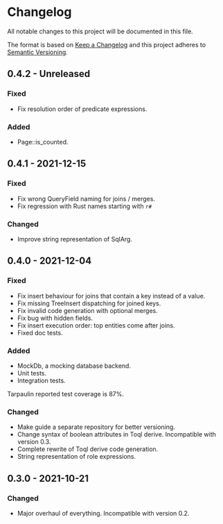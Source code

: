 # Changelog

All notable changes to this project will be documented in this file.

The format is based on [Keep a Changelog](http://keepachangelog.com/)
and this project adheres to [Semantic Versioning](http://semver.org/).

## 0.4.2 - Unreleased

### Fixed
- Fix resolution order of predicate expressions.

### Added
- Page::is_counted.

## 0.4.1 - 2021-12-15

### Fixed
- Fix wrong QueryField naming for joins / merges.
- Fix regression with Rust names starting with `r#`

### Changed
- Improve string representation of SqlArg.

## 0.4.0 - 2021-12-04

### Fixed
- Fix insert behaviour for joins that contain a key instead of a value.
- Fix missing TreeInsert dispatching for joined keys.
- Fix invalid code generation with optional merges.
- Fix bug with hidden fields.
- Fix insert execution order: top entities come after joins.
- Fixed doc tests.

### Added
- MockDb, a mocking database backend.
- Unit tests.
- Integration tests.

Tarpaulin reported test coverage is 87%.

### Changed
- Make guide a separate repository for better versioning.
- Change syntax of boolean attributes in Toql derive. Incompatible with version 0.3.
- Complete rewrite of Toql derive code generation.
- String representation of role expressions.

## 0.3.0 - 2021-10-21

### Changed
- Major overhaul of everything. Incompatible with version 0.2.

